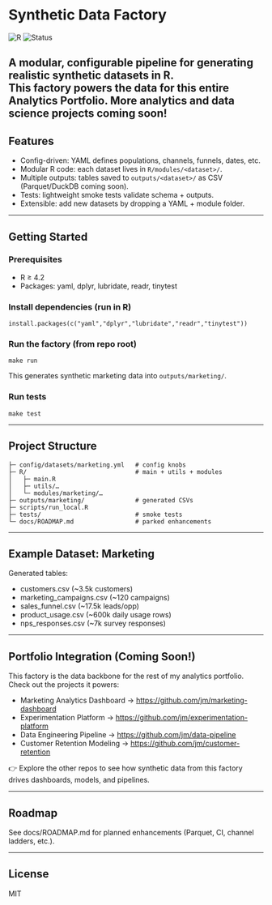 # Synthetic Data Factory

![R](https://img.shields.io/badge/R-4.5.0-blue) ![Status](https://img.shields.io/badge/status-stable-brightgreen)

A modular, configurable pipeline for generating **realistic synthetic datasets** in R.  
This factory powers the data for this entire Analytics Portfolio. More analytics and data science projects coming soon!
---

## Features
- Config-driven: YAML defines populations, channels, funnels, dates, etc.
- Modular R code: each dataset lives in `R/modules/<dataset>/`.
- Multiple outputs: tables saved to `outputs/<dataset>/` as CSV (Parquet/DuckDB coming soon).
- Tests: lightweight smoke tests validate schema + outputs.
- Extensible: add new datasets by dropping a YAML + module folder.

---

## Getting Started

### Prerequisites
- R ≥ 4.2
- Packages: yaml, dplyr, lubridate, readr, tinytest

### Install dependencies (run in R)
    install.packages(c("yaml","dplyr","lubridate","readr","tinytest"))

### Run the factory (from repo root)
    make run
This generates synthetic marketing data into `outputs/marketing/`.

### Run tests
    make test

---

## Project Structure
    ├─ config/datasets/marketing.yml   # config knobs
    ├─ R/                              # main + utils + modules
    │   ├─ main.R
    │   ├─ utils/…
    │   └─ modules/marketing/…
    ├─ outputs/marketing/              # generated CSVs
    ├─ scripts/run_local.R
    ├─ tests/                          # smoke tests
    └─ docs/ROADMAP.md                 # parked enhancements

---

## Example Dataset: Marketing
Generated tables:
- customers.csv (~3.5k customers)
- marketing_campaigns.csv (~120 campaigns)
- sales_funnel.csv (~17.5k leads/opp)
- product_usage.csv (~600k daily usage rows)
- nps_responses.csv (~7k survey responses)

---

## Portfolio Integration (Coming Soon!)

This factory is the data backbone for the rest of my analytics portfolio.  
Check out the projects it powers:

- Marketing Analytics Dashboard → https://github.com/jm/marketing-dashboard
- Experimentation Platform → https://github.com/jm/experimentation-platform
- Data Engineering Pipeline → https://github.com/jm/data-pipeline
- Customer Retention Modeling → https://github.com/jm/customer-retention

👉 Explore the other repos to see how synthetic data from this factory drives dashboards, models, and pipelines.

---

## Roadmap
See docs/ROADMAP.md for planned enhancements (Parquet, CI, channel ladders, etc.).

---

## License
MIT
